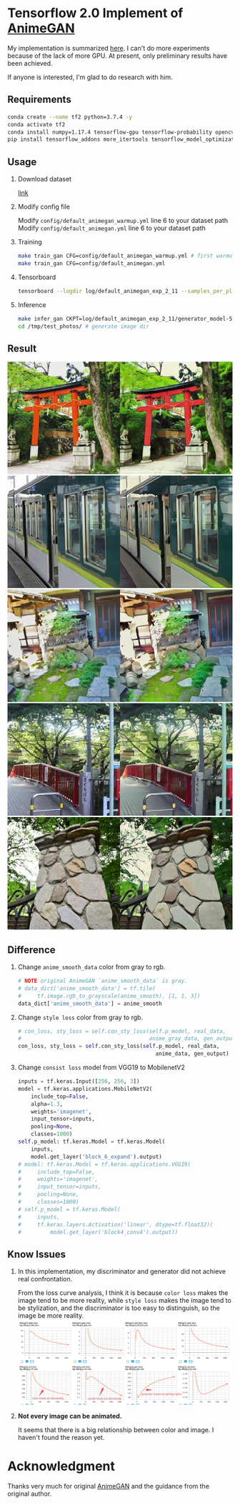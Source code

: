 # Tensorflow 2.0 Implement of [AnimeGAN](https://github.com/TachibanaYoshino/AnimeGAN)

My implementation is summarized [here](https://zhen8838.github.io/2020/04/20/animegan/). I can't do more experiments because of the lack of more GPU. At present, only preliminary results have been achieved.

If anyone is interested, I'm glad to do research with him.

## Requirements

```sh
conda create --name tf2 python=3.7.4 -y
conda activate tf2
conda install numpy=1.17.4 tensorflow-gpu tensorflow-probability opencv tqdm toolz PyYAML -y
pip install tensorflow_addons more_itertools tensorflow_model_optimization
```

## Usage

1.  Download dataset
    
    [link](https://github.com/TachibanaYoshino/AnimeGAN/releases/tag/dataset-1)
    
2.  Modify config file

    Modify `config/default_animegan_warmup.yml` line 6 to your dataset path
    Modify `config/default_animegan.yml` line 6 to your dataset path
    
3.  Training

    ```sh
    make train_gan CFG=config/default_animegan_warmup.yml # first warmup
    make train_gan CFG=config/default_animegan.yml
    ```
4.  Tensorboard

    ```sh
    tensorboard --logdir log/default_animegan_exp_2_11 --samples_per_plugin images=0
    ```
    
5.  Inference

    ```sh
    make infer_gan CKPT=log/default_animegan_exp_2_11/generator_model-50.h5 IMG=xxxxx/animedataset/test/real
    cd /tmp/test_photos/ # generate image dir
    ```

## Result

![](asset/3.jpg)
![](asset/5.jpg)
![](asset/6.jpg)
![](asset/7.jpg)
![](asset/16.jpg)

## Difference

1.  Change `anime_smooth_data` color from gray to rgb.

    ```python
    # NOTE original AnimeGAN `anime_smooth_data` is gray.
    # data_dict['anime_smooth_data'] = tf.tile(
    #     tf.image.rgb_to_grayscale(anime_smooth), [1, 1, 3])
    data_dict['anime_smooth_data'] = anime_smooth
    ```

2.  Change `style loss` color from gray to rgb.

    ```python
    # con_loss, sty_loss = self.con_sty_loss(self.p_model, real_data,
    #                                        anime_gray_data, gen_output)
    con_loss, sty_loss = self.con_sty_loss(self.p_model, real_data,
                                               anime_data, gen_output)
    ```
    
3.  Change `consist loss` model from VGG19 to MobilenetV2

    ```python
    inputs = tf.keras.Input([256, 256, 3])
    model = tf.keras.applications.MobileNetV2(
        include_top=False,
        alpha=1.3,
        weights='imagenet',
        input_tensor=inputs,
        pooling=None,
        classes=1000)
    self.p_model: tf.keras.Model = tf.keras.Model(
        inputs,
        model.get_layer('block_6_expand').output)
    # model: tf.keras.Model = tf.keras.applications.VGG19(
    #     include_top=False,
    #     weights='imagenet',
    #     input_tensor=inputs,
    #     pooling=None,
    #     classes=1000)
    # self.p_model = tf.keras.Model(
    #     inputs,
    #     tf.keras.layers.Activation('linear', dtype=tf.float32)(
    #         model.get_layer('block4_conv4').output))
    ```

## Know Issues

1.  In this implementation, my discriminator and generator did not achieve real confrontation.
   
    From the loss curve analysis, I think it is because `color loss` makes the image tend to be more reality, while `style loss` makes the image tend to be stylization, and the discriminator is too easy to distinguish, so the image be more reality.
    ![](asset/losses.jpg)
    
2.  **Not every image can be animated.** 

    It seems that there is a big relationship between color and image. I haven't found the reason yet.

# Acknowledgment

Thanks very much for original [AnimeGAN](https://github.com/TachibanaYoshino/AnimeGAN) and the guidance from the original author.